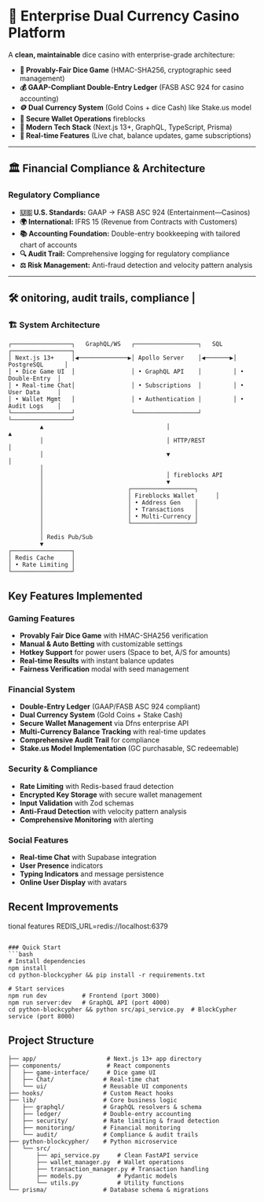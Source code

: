 # 🎲 Enterprise Dual Currency Casino Platform

A **clean, maintainable** dice casino with enterprise-grade architecture:

- **🎯 Provably-Fair Dice Game** (HMAC-SHA256, cryptographic seed management)
- **💰 GAAP-Compliant Double-Entry Ledger** (FASB ASC 924 for casino accounting)
- **🪙 Dual Currency System** (Gold Coins + dice Cash) like Stake.us model
- **🔐 Secure Wallet Operations** fireblocks
- **🚀 Modern Tech Stack** (Next.js 13+, GraphQL, TypeScript, Prisma)
- **💬 Real-time Features** (Live chat, balance updates, game subscriptions)

---

## 🏛️ Financial Compliance & Architecture

### Regulatory Compliance
- **🇺🇸 U.S. Standards:** GAAP → FASB ASC 924 (Entertainment—Casinos)
- **🌍 International:** IFRS 15 (Revenue from Contracts with Customers)
- **📚 Accounting Foundation:** Double-entry bookkeeping with tailored chart of accounts
- **🔍 Audit Trail:** Comprehensive logging for regulatory compliance
- **⚖️ Risk Management:** Anti-fraud detection and velocity pattern analysis  

---

## 🛠️ onitoring, audit trails, compliance   |

### 🏗️ System Architecture

```text
┌─────────────────┐   GraphQL/WS   ┌──────────────────┐   SQL   ┌─────────────────┐
│ Next.js 13+     │◀──────────────▶│ Apollo Server    │◀───────▶│ PostgreSQL      │
│ • Dice Game UI  │                │ • GraphQL API    │         │ • Double-Entry  │
│ • Real-time Chat│                │ • Subscriptions  │         │ • User Data     │
│ • Wallet Mgmt   │                │ • Authentication │         │ • Audit Logs    │
└─────────────────┘                └──────────────────┘         └─────────────────┘
         ▲                                   │                           ▲
         │                                   │ HTTP/REST                 │
         │                                   ▼                           │
         │                       
         │                                   │ fireblocks API
         │                                   ▼
         │                        ┌──────────────────┐
         │                        │ Fireblocks Wallet      │
         │                        │ • Address Gen    │
         │                        │ • Transactions   │
         │                        │ • Multi-Currency │
         │                        └──────────────────┘
         │
         │ Redis Pub/Sub
         ▼
┌─────────────────┐
│ Redis Cache     │
│ • Rate Limiting │
└─────────────────┘
```

## Key Features Implemented

### Gaming Features
- **Provably Fair Dice Game** with HMAC-SHA256 verification
- **Manual & Auto Betting** with customizable settings
- **Hotkey Support** for power users (Space to bet, A/S for amounts)
- **Real-time Results** with instant balance updates
- **Fairness Verification** modal with seed management

### Financial System
- **Double-Entry Ledger** (GAAP/FASB ASC 924 compliant)
- **Dual Currency System** (Gold Coins + Stake Cash)
- **Secure Wallet Management** via Dfns enterprise API
- **Multi-Currency Balance Tracking** with real-time updates
- **Comprehensive Audit Trail** for compliance
- **Stake.us Model Implementation** (GC purchasable, SC redeemable)

### Security & Compliance
- **Rate Limiting** with Redis-based fraud detection
- **Encrypted Key Storage** with secure wallet management
- **Input Validation** with Zod schemas
- **Anti-Fraud Detection** with velocity pattern analysis
- **Comprehensive Monitoring** with alerting

### Social Features
- **Real-time Chat** with Supabase integration
- **User Presence** indicators
- **Typing Indicators** and message persistence
- **Online User Display** with avatars

## Recent Improvements

tional features
REDIS_URL=redis://localhost:6379
```

### Quick Start
```bash
# Install dependencies
npm install
cd python-blockcypher && pip install -r requirements.txt

# Start services
npm run dev          # Frontend (port 3000)
npm run server:dev   # GraphQL API (port 4000)
cd python-blockcypher && python src/api_service.py  # BlockCypher service (port 8000)
```

## Project Structure

```
├── app/                    # Next.js 13+ app directory
├── components/             # React components
│   ├── game-interface/     # Dice game UI
│   ├── Chat/              # Real-time chat
│   └── ui/                # Reusable UI components
├── hooks/                 # Custom React hooks
├── lib/                   # Core business logic
│   ├── graphql/           # GraphQL resolvers & schema
│   ├── ledger/            # Double-entry accounting
│   ├── security/          # Rate limiting & fraud detection
│   ├── monitoring/        # Financial monitoring
│   └── audit/             # Compliance & audit trails
├── python-blockcypher/    # Python microservice
│   └── src/
│       ├── api_service.py     # Clean FastAPI service
│       ├── wallet_manager.py  # Wallet operations
│       ├── transaction_manager.py # Transaction handling
│       ├── models.py          # Pydantic models
│       └── utils.py           # Utility functions
└── prisma/                # Database schema & migrations
```

## 